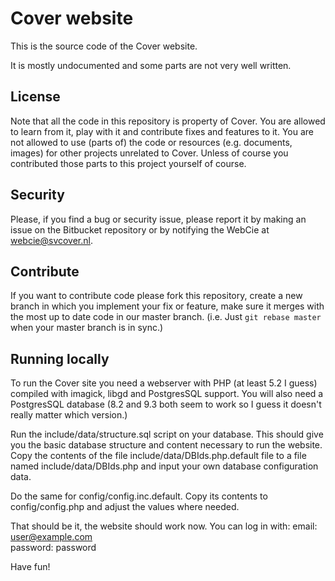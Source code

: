# Cover website
This is the source code of the Cover website.

It is mostly undocumented and some parts are not very well written.

## License
Note that all the code in this repository is property of Cover. You are allowed to learn from it, play with it and contribute fixes and features to it. You are not allowed to use (parts of) the code or resources (e.g. documents, images) for other projects unrelated to Cover. Unless of course you contributed those parts to this project yourself of course.

## Security
Please, if you find a bug or security issue, please report it by making an issue on the Bitbucket repository or by notifying the WebCie at webcie@svcover.nl.

## Contribute
If you want to contribute code please fork this repository, create a new branch in which you implement your fix or feature, make sure it merges with the most up to date code in our master branch. (i.e. Just `git rebase master` when your master branch is in sync.)

## Running locally
To run the Cover site you need a webserver with PHP (at least 5.2 I guess) compiled with imagick, libgd and PostgresSQL support. You will also need a PostgresSQL database (8.2 and 9.3 both seem to work so I guess it doesn't really matter which version.)

Run the include/data/structure.sql script on your database. This should give you the basic database structure and content necessary to run the website. Copy the contents of the file include/data/DBIds.php.default file to a file named include/data/DBIds.php and input your own database configuration data.

Do the same for config/config.inc.default. Copy its contents to config/config.php and adjust the values where needed.

That should be it, the website should work now. You can log in with:
email: user@example.com  
password: password

Have fun!